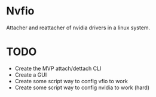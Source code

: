 # Nvfio
 Attacher and reattacher of nvidia drivers in a linux system.

# TODO

* Create the MVP attach/dettach CLI 
* Create a GUI
* Create some script way to config vfio to work
* Create some script way to config nvidia to work (hard)